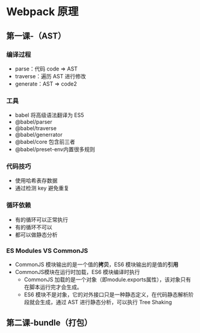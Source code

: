 # Webpack 原理

## 第一课-（AST）

### 编译过程

- parse：代码 code => AST
- traverse：遍历 AST 进行修改
- generate：AST => code2

### 工具

- babel 将高级语法翻译为 ES5
- @babel/parser
- @babel/traverse
- @babel/generrator
- @babel/core 包含前三者
- @babel/preset-env内置很多规则



### 代码技巧

- 使用哈希表存数据
- 通过检测 key 避免重复



### 循环依赖

- 有的循环可以正常执行
- 有的循环不可以
- 都可以做静态分析

### ES Modules VS CommonJS

- CommonJS 模块输出的是一个值的**拷贝**，ES6 模块输出的是值的**引用**
- CommonJS模块在运行时加载，ES6 模块编译时执行
  - CommonJS 加载的是一个对象（即module.exports属性），该对象只有在脚本运行完才会生成。
  - ES6 模块不是对象，它的对外接口只是一种静态定义，在代码静态解析阶段就会生成，通过 AST 进行静态分析，可以执行 Tree Shaking





## 第二课-bundle（打包）






